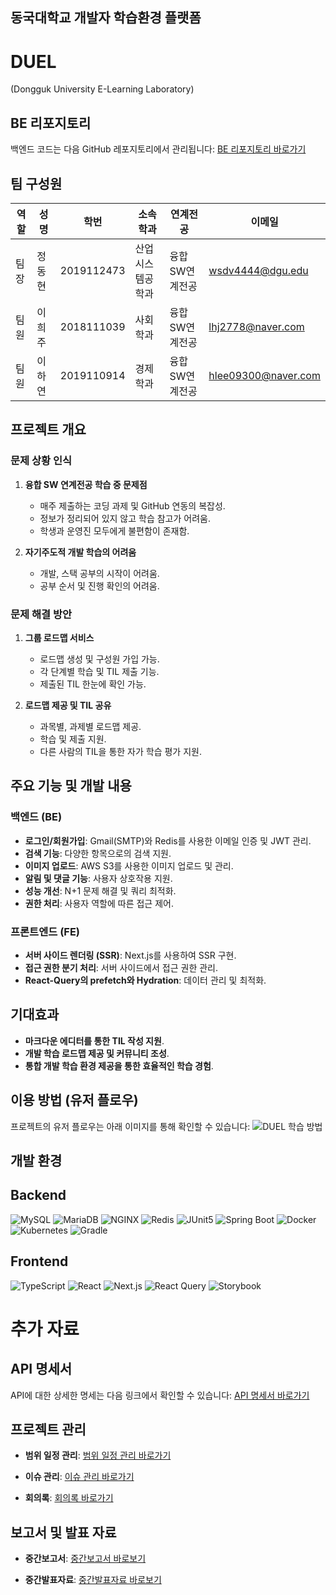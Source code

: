 ## 동국대학교 개발자 학습환경 플랫폼
# DUEL   
(Dongguk University E-Learning Laboratory)

## BE 리포지토리

백엔드 코드는 다음 GitHub 레포지토리에서 관리됩니다:
[BE 리포지토리 바로가기](https://github.com/CSID-DGU/2024-1-OSSProj-Questionmark-07-BE.git)

## 팀 구성원

| 역할 | 성명   | 학번       | 소속학과      | 연계전공        | 이메일                         |
|------|--------|------------|--------------|----------------|--------------------------------|
| 팀장 | 정동현 | 2019112473 | 산업시스템공학과 | 융합SW연계전공 | [wsdv4444@dgu.edu](mailto:wsdv4444@dgu.edu) |
| 팀원 | 이희주 | 2018111039 | 사회학과       | 융합SW연계전공 | [lhj2778@naver.com](mailto:lhj2778@naver.com) |
| 팀원 | 이하연 | 2019110914 | 경제학과       | 융합SW연계전공 | [hlee09300@naver.com](mailto:hlee09300@naver.com) |

## 프로젝트 개요

### 문제 상황 인식

1. **융합 SW 연계전공 학습 중 문제점**
   - 매주 제출하는 코딩 과제 및 GitHub 연동의 복잡성.
   - 정보가 정리되어 있지 않고 학습 참고가 어려움.
   - 학생과 운영진 모두에게 불편함이 존재함.

2. **자기주도적 개발 학습의 어려움**
   - 개발, 스택 공부의 시작이 어려움.
   - 공부 순서 및 진행 확인의 어려움.

### 문제 해결 방안

1. **그룹 로드맵 서비스**
   - 로드맵 생성 및 구성원 가입 가능.
   - 각 단계별 학습 및 TIL 제출 기능.
   - 제출된 TIL 한눈에 확인 가능.

2. **로드맵 제공 및 TIL 공유**
   - 과목별, 과제별 로드맵 제공.
   - 학습 및 제출 지원.
   - 다른 사람의 TIL을 통한 자가 학습 평가 지원.

## 주요 기능 및 개발 내용

### 백엔드 (BE)

- **로그인/회원가입**: Gmail(SMTP)와 Redis를 사용한 이메일 인증 및 JWT 관리.
- **검색 기능**: 다양한 항목으로의 검색 지원.
- **이미지 업로드**: AWS S3를 사용한 이미지 업로드 및 관리.
- **알림 및 댓글 기능**: 사용자 상호작용 지원.
- **성능 개선**: N+1 문제 해결 및 쿼리 최적화.
- **권한 처리**: 사용자 역할에 따른 접근 제어.

### 프론트엔드 (FE)

- **서버 사이드 렌더링 (SSR)**: Next.js를 사용하여 SSR 구현.
- **접근 권한 분기 처리**: 서버 사이드에서 접근 권한 관리.
- **React-Query의 prefetch와 Hydration**: 데이터 관리 및 최적화.

## 기대효과

- **마크다운 에디터를 통한 TIL 작성 지원**.
- **개발 학습 로드맵 제공 및 커뮤니티 조성**.
- **통합 개발 학습 환경 제공을 통한 효율적인 학습 경험**.


## 이용 방법 (유저 플로우)

프로젝트의 유저 플로우는 아래 이미지를 통해 확인할 수 있습니다:
![DUEL 학습 방법](https://github.com/CSID-DGU/2024-1-OSSProj-Questionmark-07/assets/144092849/0d0f86e2-11d7-4a1d-8b6e-09691c534ba2)

## 개발 환경

## Backend
![MySQL](https://img.shields.io/badge/MySQL-00000F?style=for-the-badge&logo=mysql&logoColor=white)
![MariaDB](https://img.shields.io/badge/MariaDB-003545?style=for-the-badge&logo=mariadb&logoColor=white)
![NGINX](https://img.shields.io/badge/nginx-009639?style=for-the-badge&logo=nginx&logoColor=white)
![Redis](https://img.shields.io/badge/redis-DC382D?style=for-the-badge&logo=redis&logoColor=white)
![JUnit5](https://img.shields.io/badge/JUnit5-25A162?style=for-the-badge&logo=junit5&logoColor=white)
![Spring Boot](https://img.shields.io/badge/Spring_Boot-6DB33F?style=for-the-badge&logo=spring-boot&logoColor=white)
![Docker](https://img.shields.io/badge/docker-2496ED?style=for-the-badge&logo=docker&logoColor=white)
![Kubernetes](https://img.shields.io/badge/kubernetes-326CE5?style=for-the-badge&logo=kubernetes&logoColor=white)
![Gradle](https://img.shields.io/badge/gradle-02303A?style=for-the-badge&logo=gradle&logoColor=white)

## Frontend
![TypeScript](https://img.shields.io/badge/TypeScript-3178C6?style=for-the-badge&logo=typescript&logoColor=white)
![React](https://img.shields.io/badge/React-20232A?style=for-the-badge&logo=react&logoColor=61DAFB)
![Next.js](https://img.shields.io/badge/Next.js-000000?style=for-the-badge&logo=nextdotjs&logoColor=white)
![React Query](https://img.shields.io/badge/React_Query-FF4154?style=for-the-badge&logo=reactquery&logoColor=white)
![Storybook](https://img.shields.io/badge/Storybook-FF4785?style=for-the-badge&logo=storybook&logoColor=white)


# 추가 자료

## API 명세서

API에 대한 상세한 명세는 다음 링크에서 확인할 수 있습니다:
[API 명세서 바로가기](https://www.notion.so/API-53fd633284584fe9aa59e7d7e1658625?pvs=21)


## 프로젝트 관리

- **범위 일정 관리**: 
  [범위 일정 관리 바로가기](https://foregoing-education-610.notion.site/8e367ee8cd234c0a98314418e41001aa?pvs=4)

- **이슈 관리**: 
  [이슈 관리 바로가기](https://foregoing-education-610.notion.site/408c4b08259647abb722e4183eac5b4c?pvs=4)

- **회의록**: 
  [회의록 바로가기](https://foregoing-education-610.notion.site/52e53cda8ea042e6a223c7d14a239f84?v=8b8435fa506c427ba3a5bbd11d085d86&pvs=4)

## 보고서 및 발표 자료

- **중간보고서**: 
  [중간보고서 바로보기](https://github.com/CSID-DGU/2024-1-OSSProj-Questionmark-07/blob/main/Docs/2_1_OSSProj_7_Questionmark_%EC%A4%91%EA%B0%84%EB%B3%B4%EA%B3%A0%EC%84%9C_.md)

- **중간발표자료**: 
  [중간발표자료 바로보기](https://github.com/CSID-DGU/2024-1-OSSProj-Questionmark-07/blob/main/Docs/2_2_OSSProj_7_Questionmark_%EC%A4%91%EA%B0%84%EB%B0%9C%ED%91%9C%EC%9E%90%EB%A3%8C_.md)
